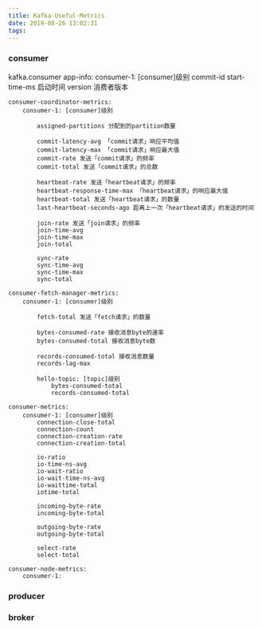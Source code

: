 ```yaml
---
title: Kafka-Useful-Metrics
date: 2019-08-26 13:02:31
tags:
---
```



### consumer
kafka.consumer
    app-info:
        consumer-1: [consumer]级别
            commit-id
            start-time-ms 启动时间
            version 消费者版本

    consumer-coordinator-metrics:
        consumer-1: [consumer]级别

            assigned-partitions 分配到的partition数量

            commit-latency-avg 「commit请求」响应平均值
            commit-latency-max 「commit请求」响应最大值
            commit-rate 发送「commit请求」的频率
            commit-total 发送「commit请求」的总数

            heartbeat-rate 发送「heartbeat请求」的频率
            heartbeat-response-time-max 「heartbeat请求」的响应最大值
            heartbeat-total 发送「heartbeat请求」的数量
            last-heartbeat-seconds-ago 距离上一次「heartbeat请求」的发送的时间

            join-rate 发送「join请求」的频率
            join-time-avg
            join-time-max
            join-total

            sync-rate
            sync-time-avg
            sync-time-max
            sync-total

    consumer-fetch-manager-metrics:
        consumer-1: [consumer]级别

            fetch-total 发送「fetch请求」的数量

            bytes-consumed-rate 接收消息byte的速率
            bytes-consumed-total 接收消息byte数

            records-consumed-total 接收消息数量
            records-lag-max

            hello-topic: [topic]级别
                bytes-consumed-total
                records-consumed-total

    consumer-metrics:
        consumer-1: [consumer]级别
            connection-close-total
            connection-count
            connection-creation-rate
            connection-creation-total

            io-ratio
            io-time-ns-avg
            io-wait-ratio
            io-wait-time-ns-avg
            io-waittime-total
            iotime-total

            incoming-byte-rate
            incoming-byte-total

            outgoing-byte-rate
            outgoing-byte-total

            select-rate
            select-total

    consumer-node-metrics:
        consumer-1:




### producer

### broker